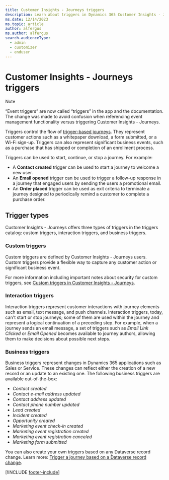 ```yaml
---
title: Customer Insights - Journeys triggers 
description: Learn about triggers in Dynamics 365 Customer Insights - Journeys.
ms.date: 12/14/2023
ms.topic: article
author: alfergus
ms.author: alfergus
search.audienceType: 
  - admin
  - customizer
  - enduser
---
```


# Customer Insights - Journeys triggers

> [!Note]
> “Event triggers” are now called “triggers” in the app and the documentation. The change was made to avoid confusion when referencing event management functionality versus triggering Customer Insights - Journeys.

Triggers control the flow of [trigger-based journeys](real-time-marketing-trigger-based-journey.md). They represent customer actions such as a whitepaper download, a form submitted, or a Wi-Fi sign-up. Triggers can also represent significant business events, such as a purchase that has shipped or completion of an enrollment process.

Triggers can be used to start, continue, or stop a journey. For example:

- A **Contact created** trigger can be used to start a journey to welcome a new user.
- An **Email opened** trigger can be used to trigger a follow-up response in a journey that engaged users by sending the users a promotional email.
- An **Order placed** trigger can be used as exit criteria to terminate a journey designed to periodically remind a customer to complete a purchase order.

## Trigger types

Customer Insights - Journeys offers three types of triggers in the triggers catalog: custom triggers, interaction triggers, and business triggers.

### Custom triggers

Custom triggers are defined by Customer Insights - Journeys users. Custom triggers provide a flexible way to capture any customer action or significant business event.

For more information including important notes about security for custom triggers, see [Custom triggers in Customer Insights - Journeys](real-time-marketing-custom-triggers.md).

### Interaction triggers

Interaction triggers represent customer interactions with journey elements such as email, text message, and push channels. Interaction triggers, today, can't start or stop journeys; some of them are used within the journey and represent a logical continuation of a preceding step. For example, when a journey sends an email message, a set of triggers such as *Email Link Clicked* or *Email Opened* becomes available to journey authors, allowing them to make decisions about possible next steps.

### Business triggers

Business triggers represent changes in Dynamics 365 applications such as Sales or Service. These changes can reflect either the creation of a new record or an update to an existing one. The following business triggers are available out-of-the-box:

- *Contact created*
- *Contact e-mail address updated*
- *Contact address updated*
- *Contact phone number updated*
- *Lead created*
- *Incident created*
- *Opportunity created*
- *Marketing event check-in created*
- *Marketing event registration created*
- *Marketing event registration canceled*
- *Marketing form submitted*

You can also create your own triggers based on any Dataverse record change. Learn more: [Trigger a journey based on a Dataverse record change](real-time-marketing-dataverse-trigger.md).

[!INCLUDE [footer-include](./includes/footer-banner.md)]

